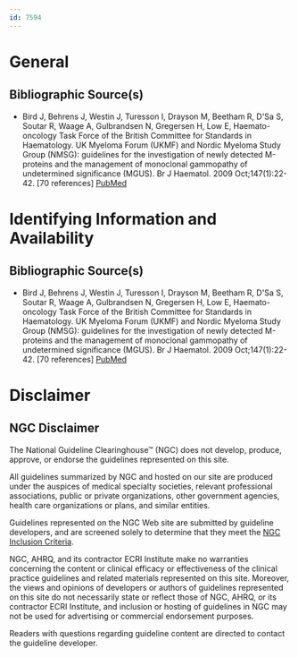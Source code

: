 ```yaml
---
id: 7594
---
```


# General

## Bibliographic Source(s)

- Bird J, Behrens J, Westin J, Turesson I, Drayson M, Beetham R, D'Sa S, Soutar R, Waage A, Gulbrandsen N, Gregersen H, Low E, Haemato-oncology Task Force of the British Committee for Standards in Haematology. UK Myeloma Forum (UKMF) and Nordic Myeloma Study Group (NMSG): guidelines for the investigation of newly detected M-proteins and the management of monoclonal gammopathy of undetermined significance (MGUS). Br J Haematol. 2009 Oct;147(1):22-42. [70 references] [ PubMed ](http://www.ncbi.nlm.nih.gov/entrez/query.fcgi?cmd=Retrieve&db=pubmed&dopt=Abstract&list_uids=19673884)

# Identifying Information and Availability

## Bibliographic Source(s)

- Bird J, Behrens J, Westin J, Turesson I, Drayson M, Beetham R, D'Sa S, Soutar R, Waage A, Gulbrandsen N, Gregersen H, Low E, Haemato-oncology Task Force of the British Committee for Standards in Haematology. UK Myeloma Forum (UKMF) and Nordic Myeloma Study Group (NMSG): guidelines for the investigation of newly detected M-proteins and the management of monoclonal gammopathy of undetermined significance (MGUS). Br J Haematol. 2009 Oct;147(1):22-42. [70 references] [ PubMed ](http://www.ncbi.nlm.nih.gov/entrez/query.fcgi?cmd=Retrieve&db=pubmed&dopt=Abstract&list_uids=19673884)

# Disclaimer

## NGC Disclaimer

The National Guideline Clearinghouse™ (NGC) does not develop, produce, approve, or endorse the guidelines represented on this site.

All guidelines summarized by NGC and hosted on our site are produced under the auspices of medical specialty societies, relevant professional associations, public or private organizations, other government agencies, health care organizations or plans, and similar entities.

Guidelines represented on the NGC Web site are submitted by guideline developers, and are screened solely to determine that they meet the [NGC Inclusion Criteria](/help-and-about/summaries/inclusion-criteria).

NGC, AHRQ, and its contractor ECRI Institute make no warranties concerning the content or clinical efficacy or effectiveness of the clinical practice guidelines and related materials represented on this site. Moreover, the views and opinions of developers or authors of guidelines represented on this site do not necessarily state or reflect those of NGC, AHRQ, or its contractor ECRI Institute, and inclusion or hosting of guidelines in NGC may not be used for advertising or commercial endorsement purposes.

Readers with questions regarding guideline content are directed to contact the guideline developer.


